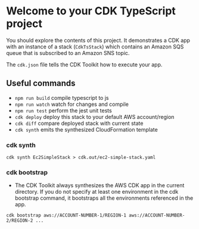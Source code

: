 # Welcome to your CDK TypeScript project

You should explore the contents of this project. It demonstrates a CDK app with an instance of a stack (`CdkTsStack`)
which contains an Amazon SQS queue that is subscribed to an Amazon SNS topic.

The `cdk.json` file tells the CDK Toolkit how to execute your app.

## Useful commands

* `npm run build`   compile typescript to js
* `npm run watch`   watch for changes and compile
* `npm run test`    perform the jest unit tests
* `cdk deploy`      deploy this stack to your default AWS account/region
* `cdk diff`        compare deployed stack with current state
* `cdk synth`       emits the synthesized CloudFormation template


### cdk synth

`cdk synth Ec2SimpleStack > cdk.out/ec2-simple-stack.yaml`

### cdk bootstrap

- The CDK Toolkit always synthesizes the AWS CDK app in the current directory. If you do not specify at least one environment in the cdk bootstrap command, it bootstraps all the environments referenced in the app.

`cdk bootstrap aws://ACCOUNT-NUMBER-1/REGION-1 aws://ACCOUNT-NUMBER-2/REGION-2 ...`